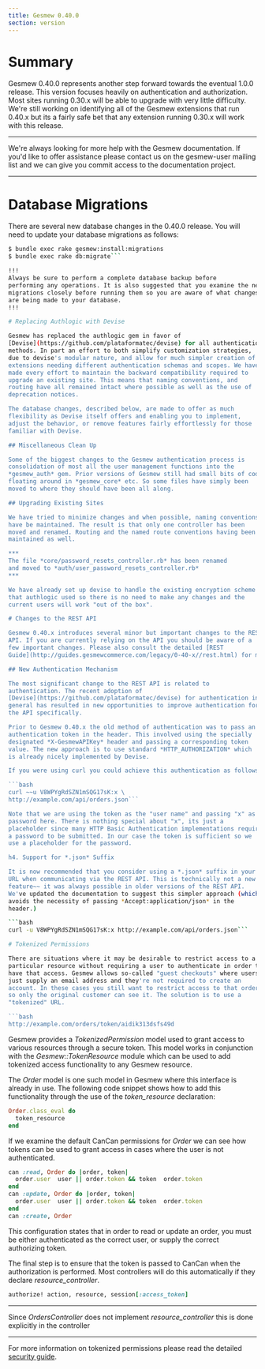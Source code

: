 ```yaml
---
title: Gesmew 0.40.0
section: version
---
```


# Summary

Gesmew 0.40.0 represents another step forward towards the eventual 1.0.0
release. This version focuses heavily on authentication and
authorization. Most sites running 0.30.x will be able to upgrade with
very little difficulty. We're still working on identifying all of the
Gesmew extensions that run 0.40.x but its a fairly safe bet that any
extension running 0.30.x will work with this release.

***
We're always looking for more help with the Gesmew documentation.
If you'd like to offer assistance please contact us on the gesmew-user
mailing list and we can give you commit access to the documentation
project.
***

# Database Migrations

There are several new database changes in the 0.40.0 release. You will
need to update your database migrations as follows:

```bash
$ bundle exec rake gesmew:install:migrations
$ bundle exec rake db:migrate```

!!!
Always be sure to perform a complete database backup before
performing any operations. It is also suggested that you examine the new
migrations closely before running them so you are aware of what changes
are being made to your database.
!!!

# Replacing Authlogic with Devise

Gesmew has replaced the authlogic gem in favor of
[Devise](https://github.com/plataformatec/devise) for all authentication
methods. In part an effort to both simplify customization strategies,
due to devise's modular nature, and allow for much simpler creation of
extensions needing different authentication schemas and scopes. We have
made every effort to maintain the backward compatibility required to
upgrade an existing site. This means that naming conventions, and
routing have all remained intact where possible as well as the use of
deprecation notices.

The database changes, described below, are made to offer as much
flexibility as Devise itself offers and enabling you to implement,
adjust the behavior, or remove features fairly effortlessly for those
familiar with Devise.

## Miscellaneous Clean Up

Some of the biggest changes to the Gesmew authentication process is
consolidation of most all the user management functions into the
*gesmew_auth* gem. Prior versions of Gesmew still had small bits of code
floating around in *gesmew_core* etc. So some files have simply been
moved to where they should have been all along.

## Upgrading Existing Sites

We have tried to minimize changes and when possible, naming conventions
have be maintained. The result is that only one controller has been
moved and renamed. Routing and the named route conventions having been
maintained as well.

***
The file *core/password_resets_controller.rb* has been renamed
and moved to *auth/user_password_resets_controller.rb*
***

We have already set up devise to handle the existing encryption scheme
that authlogic used so there is no need to make any changes and the
current users will work "out of the box".

# Changes to the REST API

Gesmew 0.40.x introduces several minor but important changes to the REST
API. If you are currently relying on the API you should be aware of a
few important changes. Please also consult the detailed [REST
Guide](http://guides.gesmewcommerce.com/legacy/0-40-x//rest.html) for more details.

## New Authentication Mechanism

The most significant change to the REST API is related to
authentication. The recent adoption of
[Devise](https://github.com/plataformatec/devise) for authentication in
general has resulted in new opportunities to improve authentication for
the API specifically.

Prior to Gesmew 0.40.x the old method of authentication was to pass an
authentication token in the header. This involved using the specially
designated *X-GesmewAPIKey* header and passing a corresponding token
value. The new approach is to use standard *HTTP_AUTHORIZATION* which
is already nicely implemented by Devise.

If you were using curl you could achieve this authentication as follows:

```bash
curl ~~u V8WPYgRdSZN1mSQG17sK:x \
http://example.com/api/orders.json```

Note that we are using the token as the "user name" and passing "x" as a
password here. There is nothing special about "x", its just a
placeholder since many HTTP Basic Authentication implementations require
a password to be submitted. In our case the token is sufficient so we
use a placeholder for the password.

h4. Support for *.json* Suffix

It is now recommended that you consider using a *.json* suffix in your
URL when communicating via the REST API. This is technically not a new
feature~~ it was always possible in older versions of the REST API.
We've updated the documentation to suggest this simpler approach (which
avoids the necessity of passing *Accept:application/json* in the
header.)

```bash
curl -u V8WPYgRdSZN1mSQG17sK:x http://example.com/api/orders.json```

# Tokenized Permissions

There are situations where it may be desirable to restrict access to a
particular resource without requiring a user to authenticate in order to
have that access. Gesmew allows so-called "guest checkouts" where users
just supply an email address and they're not required to create an
account. In these cases you still want to restrict access to that order
so only the original customer can see it. The solution is to use a
"tokenized" URL.

```bash
http://example.com/orders/token/aidik313dsfs49d
```

Gesmew provides a *TokenizedPermission* model used to grant access to
various resources through a secure token. This model works in
conjunction with the *Gesmew::TokenResource* module which can be used to
add tokenized access functionality to any Gesmew resource.

The *Order* model is one such model in Gesmew where this interface is
already in use. The following code snippet shows how to add this
functionality through the use of the *token_resource* declaration:

```ruby
Order.class_eval do
  token_resource
end
```

If we examine the default CanCan permissions for *Order* we can see how
tokens can be used to grant access in cases where the user is not
authenticated.

```ruby
can :read, Order do |order, token|
  order.user  user || order.token && token  order.token
end
can :update, Order do |order, token|
  order.user  user || order.token && token  order.token
end
can :create, Order
```

This configuration states that in order to read or update an order, you
must be either authenticated as the correct user, or supply the correct
authorizing token.

The final step is to ensure that the token is passed to CanCan when the
authorization is performed. Most controllers will do this automatically
if they declare *resource_controller*.

```ruby
authorize! action, resource, session[:access_token]
```

***
Since *OrdersController* does not implement *resource_controller*
this is done explicitly in the controller
***

For more information on tokenized permissions please read the detailed
[security guide](http://guides.gesmewcommerce.com/legacy/0-40-x/security.html#tokenized-permissions).
